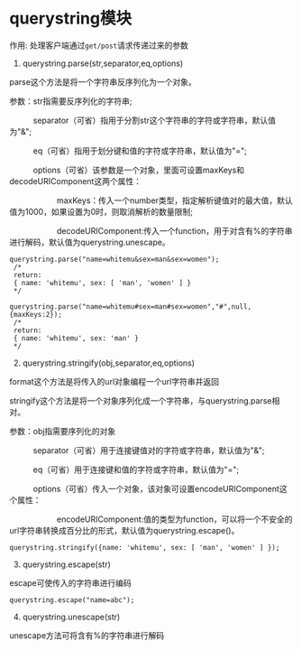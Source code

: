 # querystring模块

作用:
   处理客户端通过`get/post`请求传递过来的参数


1. querystring.parse(str,separator,eq,options)

parse这个方法是将一个字符串反序列化为一个对象。

参数：str指需要反序列化的字符串;

　　　separator（可省）指用于分割str这个字符串的字符或字符串，默认值为"&";

　　　eq（可省）指用于划分键和值的字符或字符串，默认值为"=";

　　　options（可省）该参数是一个对象，里面可设置maxKeys和decodeURIComponent这两个属性：

　　　　　　maxKeys：传入一个number类型，指定解析键值对的最大值，默认值为1000，如果设置为0时，则取消解析的数量限制;

　　　　　　decodeURIComponent:传入一个function，用于对含有%的字符串进行解码，默认值为querystring.unescape。
```
querystring.parse("name=whitemu&sex=man&sex=women");
 /*
 return:
 { name: 'whitemu', sex: [ 'man', 'women' ] }
 */
 
querystring.parse("name=whitemu#sex=man#sex=women","#",null,{maxKeys:2});
 /*
 return:
 { name: 'whitemu', sex: 'man' }
 */
```

2.  querystring.stringify(obj,separator,eq,options)

format这个方法是将传入的url对象编程一个url字符串并返回

stringify这个方法是将一个对象序列化成一个字符串，与querystring.parse相对。

参数：obj指需要序列化的对象

　　　separator（可省）用于连接键值对的字符或字符串，默认值为"&";

　　　eq（可省）用于连接键和值的字符或字符串，默认值为"=";

　　　options（可省）传入一个对象，该对象可设置encodeURIComponent这个属性：

　　　　　　encodeURIComponent:值的类型为function，可以将一个不安全的url字符串转换成百分比的形式，默认值为querystring.escape()。

```
querystring.stringify({name: 'whitemu', sex: [ 'man', 'women' ] });
```

3. querystring.escape(str)

escape可使传入的字符串进行编码

```
querystring.escape("name=abc");
```


4.  querystring.unescape(str)

unescape方法可将含有%的字符串进行解码

